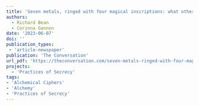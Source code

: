 ```yaml
---
title: 'Seven metals, ringed with four magical inscriptions: what other secrets does the ‘Alchemical Hand Bell’ hold?'
authors:
  - Richard Bean
  - Corinna Gannon
date: '2023-06-07'
doi: ''
publication_types:
 - 'article-newspaper'
publication: 'The Conversation'
url_pdf: 'https://theconversation.com/seven-metals-ringed-with-four-magical-inscriptions-what-other-secrets-does-the-alchemical-hand-bell-hold-204367'
projects:
  - 'Practices of Secrecy'
tags:
- 'Alchemical Ciphers'
- 'Alchemy'
- 'Practices of Secrecy'
---
```

